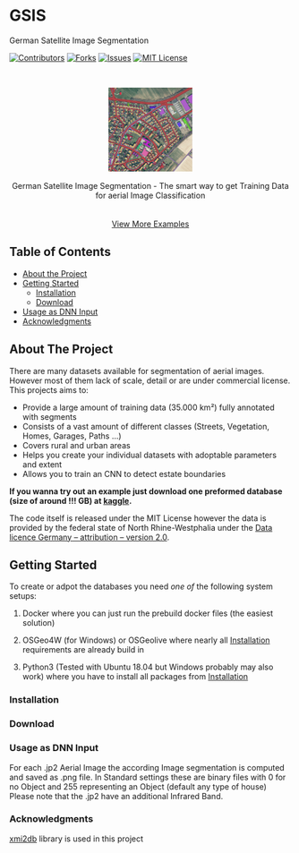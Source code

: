 # GSIS
German Satellite Image Segmentation

[![Contributors][contributors-shield]][contributors-url]
[![Forks][forks-shield]][forks-url]
[![Issues][issues-shield]][issues-url]
[![MIT License][license-shield]][license-url]


<!-- PROJECT LOGO -->
<br />
<p align="center">
  <a href="https://github.com/Phil1108/GSIS/blob/master/Images/Example_Hybrid.png">
    <img src="images/Example_Hybrid.jpg" alt="Logo" width="150" height="150">
  </a>
  <p align="center">
    German Satellite Image Segmentation - The smart way to get Training Data for aerial Image Classification
    <br />
    <a href="https://www.kaggle.com/greatprao"><Download an example dataset here»</strong></a>
    <br />
    <br />
    <a href="https://github.com/othneildrew/Best-README-Template">View More Examples</a>
  </p>
</p>

<!-- TABLE OF CONTENTS -->
## Table of Contents

* [About the Project](#about-the-project)
* [Getting Started](#getting-started)
  * [Installation](#installation)
  * [Download](#download)
* [Usage as DNN Input](#Usage)
* [Acknowledgments](Acknowledgements)

<!-- ABOUT THE PROJECT -->
## About The Project

There are many datasets available for segmentation of aerial images. However most of them lack of scale, detail or are under commercial license. 
This projects aims to: 
* Provide a large amount of training data (35.000 km²) fully annotated with segments
* Consists of a vast amount of different classes (Streets, Vegetation, Homes, Garages, Paths ...)
* Covers rural and urban areas 
* Helps you create your individual datasets with adoptable parameters and extent
* Allows you to train an CNN to detect estate boundaries

**If you wanna try out an example just download one preformed database (size of around !!! GB) at [kaggle](https://www.kaggle.com/greatprao).**

The code itself is released under the MIT License however the data is provided by the federal state of North Rhine-Westphalia under the [Data licence Germany – attribution – version 2.0](https://www.govdata.de/dl-de/by-2-0). 


## Getting Started
To create or adpot the databases you need _one of_ the following system setups:
1. Docker where you can just run the prebuild docker files (the easiest solution)

2. OSGeo4W (for Windows) or OSGeolive where nearly all [Installation](#installation) requirements are already build in 

3. Python3 (Tested with Ubuntu 18.04 but Windows probably may also work) where you have to install all packages from [Installation](#installation)

[contributors-shield]: https://img.shields.io/github/contributors/phil1108/GSIS.svg??style=plastic
[contributors-url]: https://github.com/phil1108/GSIS/graphs/contributors

[forks-shield]: https://img.shields.io/github/forks/phil1108/GSIS.svg?style=flat-square
[forks-url]: https://github.com/ophil1108/GSIS/network/members

[issues-shield]: https://img.shields.io/github/issues/phil1108/GSIS.svg?style=flat-square
[issues-url]: https://github.com/phil1108/GSIS/issues

[license-url]: https://github.com/phil1108/GSIS/blob/master/LICENSE.txt
[license-shield]: https://img.shields.io/github/license/phil1108/GSIS.svg?style=flat-square

### Installation


### Download



### Usage as DNN Input 
For each .jp2 Aerial Image the according Image segmentation is computed and saved as .png file.
In Standard settings these are binary files with 0 for no Object and 255 representing an Object (default any type of house) 
Please note that the .jp2 have an additional Infrared Band. 


### Acknowledgments
[xmi2db](https://github.com/pkorduan/xmi2db) library is used in this project
